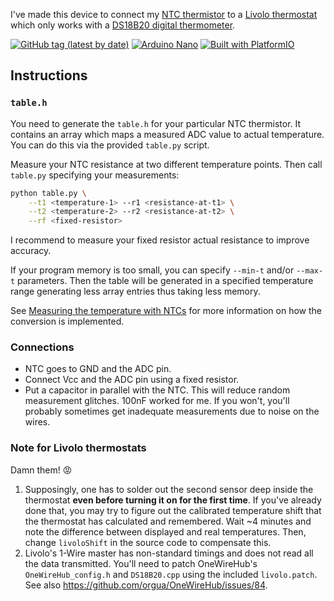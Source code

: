 I've made this device to connect my [NTC thermistor](https://en.wikipedia.org/wiki/Thermistor#NTC) to a [Livolo thermostat](https://www.livolo.eu/c-4632899/livolo-thermostat/) which only works with a [DS18B20 digital thermometer](https://www.maximintegrated.com/en/products/sensors/DS18B20.html).

[![GitHub tag (latest by date)](https://img.shields.io/github/v/tag/eigenein/ntc-one-wire?logo=github)](https://github.com/eigenein/ntc-one-wire/releases)
[![Arduino Nano](https://img.shields.io/badge/Arduino-Nano-green?logo=arduino)](https://www.arduino.cc/en/Guide/ArduinoNano)
[![Built with PlatformIO](https://img.shields.io/badge/Built%20with-PlatformIO-blue)](https://platformio.org/)

## Instructions

### `table.h`

You need to generate the `table.h` for your particular NTC thermistor. It contains an array which maps a measured ADC value to actual temperature. You can do this via the provided `table.py` script.

Measure your NTC resistance at two different temperature points. Then call `table.py` specifying your measurements:

```sh
python table.py \
    --t1 <temperature-1> --r1 <resistance-at-t1> \
    --t2 <temperature-2> --r2 <resistance-at-t2> \
    --rf <fixed-resistor>
```

I recommend to measure your fixed resistor actual resistance to improve accuracy.

If your program memory is too small, you can specify `--min-t` and/or `--max-t` parameters. Then the table will be generated in a specified temperature range generating less array entries thus taking less memory.

See [Measuring the temperature with NTCs](http://www.giangrandi.ch/electronics/ntc/ntc.shtml) for more information on how the conversion is implemented.

### Connections

- NTC goes to GND and the ADC pin.
- Connect Vcc and the ADC pin using a fixed resistor.
- Put a capacitor in parallel with the NTC. This will reduce random measurement glitches. 100nF worked for me. If you won't, you'll probably sometimes get inadequate measurements due to noise on the wires.

### Note for Livolo thermostats

Damn them! 😡

1. Supposingly, one has to solder out the second sensor deep inside the thermostat **even before turning it on for the first time**. If you've already done that, you may try to figure out the calibrated temperature shift that the thermostat has calculated and remembered. Wait ~4 minutes and note the difference between displayed and real temperatures. Then, change `livoloShift` in the source code to compensate this.
2. Livolo's 1-Wire master has non-standard timings and does not read all the data transmitted. You'll need to patch OneWireHub's `OneWireHub_config.h` and `DS18B20.cpp` using the included `livolo.patch`. See also https://github.com/orgua/OneWireHub/issues/84.
